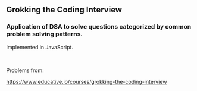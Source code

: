 ## Grokking the Coding Interview
### Application of DSA to solve questions categorized by common problem solving patterns.
Implemented in JavaScript.

<br/>

Problems from:

https://www.educative.io/courses/grokking-the-coding-interview
